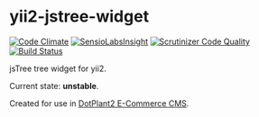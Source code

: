 yii2-jstree-widget
==================
[![Code Climate](https://codeclimate.com/github/DevGroup-ru/yii2-jstree-widget/badges/gpa.svg)](https://codeclimate.com/github/DevGroup-ru/yii2-jstree-widget)
[![SensioLabsInsight](https://insight.sensiolabs.com/projects/551833bd-1951-493d-9a8f-9f676cf58506/mini.png)](https://insight.sensiolabs.com/projects/551833bd-1951-493d-9a8f-9f676cf58506)
[![Scrutinizer Code Quality](https://scrutinizer-ci.com/g/DevGroup-ru/yii2-jstree-widget/badges/quality-score.png?b=master)](https://scrutinizer-ci.com/g/DevGroup-ru/yii2-jstree-widget/?branch=master)
[![Build Status](https://scrutinizer-ci.com/g/DevGroup-ru/yii2-jstree-widget/badges/build.png?b=master)](https://scrutinizer-ci.com/g/DevGroup-ru/yii2-jstree-widget/build-status/master)


jsTree tree widget for yii2.

Current state: **unstable**.

Created for use in [DotPlant2 E-Commerce CMS](http://dotplant.ru/).
